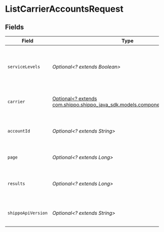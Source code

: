 # ListCarrierAccountsRequest


## Fields

| Field                                                                                                                    | Type                                                                                                                     | Required                                                                                                                 | Description                                                                                                              | Example                                                                                                                  |
| ------------------------------------------------------------------------------------------------------------------------ | ------------------------------------------------------------------------------------------------------------------------ | ------------------------------------------------------------------------------------------------------------------------ | ------------------------------------------------------------------------------------------------------------------------ | ------------------------------------------------------------------------------------------------------------------------ |
| `serviceLevels`                                                                                                          | *Optional<? extends Boolean>*                                                                                            | :heavy_minus_sign:                                                                                                       | Appends the property `service_levels` to each returned carrier account                                                   |                                                                                                                          |
| `carrier`                                                                                                                | [Optional<? extends com.shippo.shippo_java_sdk.models.components.CarriersEnum>](../../models/components/CarriersEnum.md) | :heavy_minus_sign:                                                                                                       | Filter the response by the specified carrier                                                                             |                                                                                                                          |
| `accountId`                                                                                                              | *Optional<? extends String>*                                                                                             | :heavy_minus_sign:                                                                                                       | Filter the response by the specified carrier account Id                                                                  |                                                                                                                          |
| `page`                                                                                                                   | *Optional<? extends Long>*                                                                                               | :heavy_minus_sign:                                                                                                       | The page number you want to select                                                                                       |                                                                                                                          |
| `results`                                                                                                                | *Optional<? extends Long>*                                                                                               | :heavy_minus_sign:                                                                                                       | The number of results to return per page (max 100, default 5)                                                            |                                                                                                                          |
| `shippoApiVersion`                                                                                                       | *Optional<? extends String>*                                                                                             | :heavy_minus_sign:                                                                                                       | String used to pick a non-default API version to use                                                                     | 2018-02-08                                                                                                               |